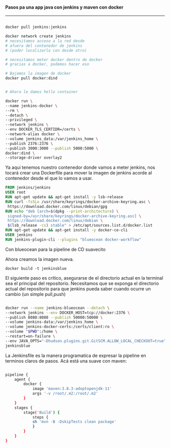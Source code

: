#### Pasos pa una app java con jenkins y maven con docker
---

```sh

docker pull jenkins:jenkins

docker network create jenkins
# necesitamos acceso a la red desde 
# afuera del contenedor de jenkins
# (poder localizarlo con desde otro)

# necesitamos meter docker dentro de docker
# gracias a docker, podemos hacer eso

# Bajamos la imagen de docker
docker pull docker:dind


# Ahora le damos hello container 

docker run \
--name jenkins-docker \
--rm \
--detach \
--privileged \
--network jenkins \
--env DOCKER_TLS_CERTIDR=/certs \
--network-alias docker \
--volume jenkins_data:/var/jenkins_home \
--publish 2376:2376 \
--publish 3000:3000 --publish 5000:5000 \
docker:dind \
--storage-driver overlay2


```

Ya aqui tenemos nuestro contenedor donde vamos a meter jenkins, nos tocará crear una Dockerfile para mover la imagen de jenkins acorde al contenedor desde el que lo vamos a usar.

```Dockerfile
FROM jenkins/jenkins
USER root
RUN apt-get update && apt-get install -y lsb-release
RUN curl -fsSLo /usr/share/keyrings/docker-archive-keyring.asc \
 https://download.docker.com/linux/debian/gpg
RUN echo "deb [arch=$(dpkg --print-architecture) \
 signed-by=/usr/share/keyrings/docker-archive-keyring.asc] \
 https://download.docker.com/linux/debian \
 $(lsb_release -cs) stable" > /etc/apt/sources.list.d/docker.list
RUN apt-get update && apt-get install -y docker-ce-cli
USER jenkins
RUN jenkins-plugin-cli --plugins "blueocean docker-workflow"


```
Con blueocean para la pipeline de CD suavecito

Ahora creamos la imagen nueva.

`docker build -t jenkinsblue`

El siguiente paso es crítico, asegurarse de el directorio actual en la terminal sea el principal del repositorio. Necesitamos que se exponga el directorio actual del repositorio para que jenkins pueda saber cuando ocurre un cambio (un simple pull,push)


```bash

docker run --name jenkins-blueocean --detach \
--network jenkins --env DOCKER_HOST=tcp://docker:2376 \
--publish 8080:8080 --publish 50000:50000 \
--volume jenkins-data:/var/jenkins_home \
--volume jenkins-docker-certs:/certs/client:ro \
--volume "$PWD":/home \
--restart=on-failure \
--env JAVA_OPTS="-Dhudson.plugins.git.GitSCM.ALLOW_LOCAL_CHECKOUT=true" \
jenkinsblue


```


La Jenkinsfile es la manera programatica de expresar la pipeline en terminos claros de pasos. Acá está una suave con maven:

```bash

pipeline {
    agent {
		docker {
		    image 'maven:3.8.3-adoptopenjdk-11'
		    args '-v /root/.m2:/root/.m2'
		}
    }
    stages {
		stage('Build') {
		    steps {
			sh 'mvn -B -DskipTests clean package'
		    }
		}
    }
}

```